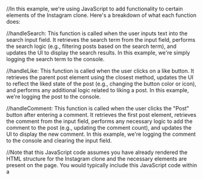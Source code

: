 //In this example, we're using JavaScript to add functionality to certain elements of the Instagram clone. Here's a breakdown of what each function does:

//handleSearch: This function is called when the user inputs text into the search input field. It retrieves the search term from the input field, performs the search logic (e.g., filtering posts based on the search term), and updates the UI to display the search results. In this example, we're simply logging the search term to the console.

//handleLike: This function is called when the user clicks on a like button. It retrieves the parent post element using the closest method, updates the UI to reflect the liked state of the post (e.g., changing the button color or icon), and performs any additional logic related to liking a post. In this example, we're logging the post to the console.

//handleComment: This function is called when the user clicks the "Post" button after entering a comment. It retrieves the first post element, retrieves the comment from the input field, performs any necessary logic to add the comment to the post (e.g., updating the comment count), and updates the UI to display the new comment. In this example, we're logging the comment to the console and clearing the input field.

//Note that this JavaScript code assumes you have already rendered the HTML structure for the Instagram clone and the necessary elements are present on the page. You would typically include this JavaScript code within a <script> tag or link it from an external JavaScript file in your HTML document.
